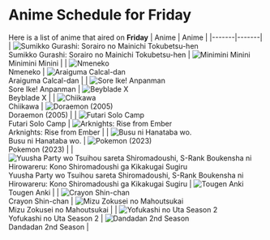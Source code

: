 # Anime Schedule for Friday
Here is a list of anime that aired on **Friday** 
| Anime | Anime |
|-------|-------|
| ![Sumikko Gurashi: Sorairo no Mainichi Tokubetsu-hen](https://cdn.myanimelist.net/images/anime/1816/151155.webp)<br>Sumikko Gurashi: Sorairo no Mainichi Tokubetsu-hen | ![Minimini Minini](https://cdn.myanimelist.net/images/anime/1753/148560.webp)<br>Minimini Minini |
| ![Nmeneko](https://cdn.myanimelist.net/images/anime/1989/149978.webp)<br>Nmeneko | ![Araiguma Calcal-dan](https://cdn.myanimelist.net/images/anime/1016/149942.webp)<br>Araiguma Calcal-dan |
| ![Sore Ike! Anpanman](https://cdn.myanimelist.net/images/anime/1902/111797.webp)<br>Sore Ike! Anpanman | ![Beyblade X](https://cdn.myanimelist.net/images/anime/1394/145458.webp)<br>Beyblade X |
| ![Chiikawa](https://cdn.myanimelist.net/images/anime/1783/121944.webp)<br>Chiikawa | ![Doraemon (2005)](https://cdn.myanimelist.net/images/anime/6/23935.webp)<br>Doraemon (2005) |
| ![Futari Solo Camp](https://cdn.myanimelist.net/images/anime/1904/150649.webp)<br>Futari Solo Camp | ![Arknights: Rise from Ember](https://cdn.myanimelist.net/images/anime/1790/149462.webp)<br>Arknights: Rise from Ember |
| ![Busu ni Hanataba wo.](https://cdn.myanimelist.net/images/anime/1672/148193.webp)<br>Busu ni Hanataba wo. | ![Pokemon (2023)](https://cdn.myanimelist.net/images/anime/1703/137216.webp)<br>Pokemon (2023) |
| ![Yuusha Party wo Tsuihou sareta Shiromadoushi, S-Rank Boukensha ni Hirowareru: Kono Shiromadoushi ga Kikakugai Sugiru](https://cdn.myanimelist.net/images/anime/1072/149889.webp)<br>Yuusha Party wo Tsuihou sareta Shiromadoushi, S-Rank Boukensha ni Hirowareru: Kono Shiromadoushi ga Kikakugai Sugiru | ![Tougen Anki](https://cdn.myanimelist.net/images/anime/1474/150666.webp)<br>Tougen Anki |
| ![Crayon Shin-chan](https://cdn.myanimelist.net/images/anime/10/59897.webp)<br>Crayon Shin-chan | ![Mizu Zokusei no Mahoutsukai](https://cdn.myanimelist.net/images/anime/1383/151072.webp)<br>Mizu Zokusei no Mahoutsukai |
| ![Yofukashi no Uta Season 2](https://cdn.myanimelist.net/images/anime/1509/148453.webp)<br>Yofukashi no Uta Season 2 | ![Dandadan 2nd Season](https://cdn.myanimelist.net/images/anime/1721/149001.webp)<br>Dandadan 2nd Season |
